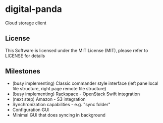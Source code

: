 # digital-panda

Cloud storage client

## License

This Software is licensed under the MIT License (MIT), please refer to LICENSE for details

## Milestones

* (busy implementing) Classic commander style interface (left pane local file structure, right page remote file structure)
* (busy implementing) Rackspace - OpenStack Swift integration
* (next step) Amazon - S3 integration 
* Synchronization capabilities - e.g. "sync folder"
* Configuration GUI
* Minimal GUI that does syncing in background